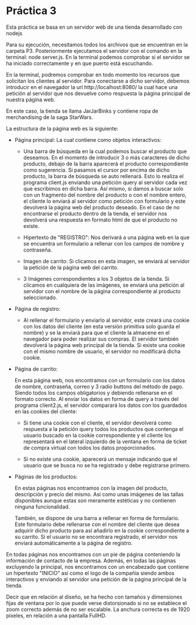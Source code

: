 # Práctica 3

Esta práctica se basa en un servidor web de una tienda desarrollado con nodejs

Para su ejecución, necesitamos todos los archivos que se encuentran en la carpeta P3. Posteriormente ejecutamos el servidor con el comando en la terminal: node server.js. En la terminal podemos comprobar si el servidor se ha iniciado correctamente y en que puerto está escuchando.

En la terminal, podremos comprobar en todo momento los recursos que solicitan los clientes al servidor. Para conectarse a dicho servidor, debemos introducir en el navegador la url http://localhost:8080/ la cual hace una petición al servidor que nos devuelve como respuesta la página principal de nuestra página web.

En este caso, la tienda se llama JarJarBinks y contiene ropa de merchandising de la saga StarWars.

La estructura de la página web es la siguiente:

  - Página principal: La cual contiene como objetos interactivos:

    - Una barra de búsqueda en la cual podemos buscar el producto que deseamos. En el momento de introducir 3 o más caracteres de dicho producto, debajo de la barra aparecerá el producto correspondiente como sugerencia. Si pasamos el cursor por encima de dicho producto, la barra de búsqueda se auto rellenará. Esto lo realiza el programa client.js enviando una petición query al servidor cada vez que escribimos en dicha barra.
    Así mismo, si damos a buscar solo con un fragmento del nombre del producto o con el nombre entero, el cliente lo enviará al servidor como petición con formulario y este devolverá la página web del producto deseado.
    En el caso de no encontrarse el producto dentro de la tienda, el servidor nos devolverá una respuesta en formato html de que el producto no existe.

    - Hipertexto de "REGISTRO": Nos derivará a una página web en la que se encuentra un formulario a rellenar con los campos de nombre y contraseña.

    - Imagen de carrito: Si clicamos en esta imagen, se enviará al servidor la petición de la página web del carrito.

    - 3 Imágenes correspondientes a los 3 objetos de la tienda. Si clicamos en cualquiera de las imágenes, se enviará una petición al servidor con el nombre de la página correspondiente al producto seleccionado.

  - Página de registro:

    - Al rellenar el formulario y enviarlo al servidor, este creará una cookie con los datos del cliente (en esta versión primitiva solo guarda el nombre) y se la enviará para que el cliente la almacene en el navegador para poder realizar sus compras. El servidor también devolverá la página web principal de la tienda. Si existe una cookie con el mismo nombre de usuario, el servidor no modificará dicha cookie.

  - Página de carrito:

    En esta página web, nos encontramos con un formulario con los datos de nombre, contraseña, correo y 3 radio buttons del método de pago. Siendo todos los campos obligatorios y debiendo rellenarse en el formato correcto.
    Al enviar los datos en forma de query a través del programa client2.js, el servidor comparará los datos con los guardados en las cookies del cliente:

    - Si tiene una cookie con el cliente, el servidor devolverá como respuesta a la petición query todos los productos que contenga el usuario buscado en la cookie correspondiente y el cliente los representará en el lateral izquierdo de la ventana en forma de ticket de compra virtual con todos los datos proporcionados.

    - Si no existe una cookie, aparecerá un mensaje indicando que el usuario que se busca no se ha registrado y debe registrarse primero.

  - Páginas de los productos:

    En estas páginas nos encontramos con la imagen del producto, descripción y precio del mismo. Así como unas imágenes de las tallas disponibles aunque estas son meramente estéticas y no contienen ninguna funcionalidad.

    También, se dispone de una barra a rellenar en forma de formulario. Este formulario debe rellenarse con el nombre del cliente que desea adquirir dicho producto para así añadirlo en la cookie correspondiente a su carrito. Si el usuario no se encontrara registrado, el servidor nos enviará automáticamente a la página de registro.

En todas páginas nos encontramos con un pie de página conteniendo la información de contacto de la empresa. Además, en todas las páginas excluyendo la principal, nos encontramos con un encabezado que contiene un hipertexto "INICIO" así como el logo de la compañía siendo ambos interactivos y enviando al servidor una petición de la página principal de la tienda.

Decir que en relación al diseño, se ha hecho con tamaños y dimensiones fijas de ventana por lo que puede verse distorsionado si no se establece el zoom correcto además de no ser escalable. La anchura correcta es de 1920 pixeles, en relación a una pantalla FullHD.
